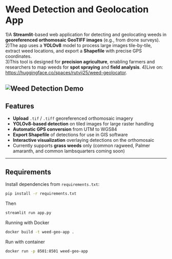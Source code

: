 # Weed Detection and Geolocation App

1)A **Streamlit**-based web application for detecting and geolocating weeds in **georeferenced orthomosaic GeoTIFF images** (e.g., from drone surveys).  
2)The app uses a **YOLOv8** model to process large images tile-by-tile, extract weed locations, and export a **Shapefile** with precise GPS coordinates.  
3)This tool is designed for **precision agriculture**, enabling farmers and researchers to map weeds for **spot spraying** and **field analysis**.
4)Live on: https://huggingface.co/spaces/rutvij25/weed-geolocator.

![Weed Detection Demo](assets/websitevideo.gif)
---

## Features
- **Upload** `.tif` / `.tiff` georeferenced orthomosaic imagery
- **YOLOv8-based detection** on tiled images for large raster handling
- **Automatic GPS conversion** from UTM to WGS84
- **Export Shapefile** of detections for use in GIS software
- **Interactive visualization** overlaying detections on the orthomosaic
- Currently supports **grass weeds** only (common ragweed, Palmer amaranth, and common lambsquarters coming soon)

---

## Requirements
Install dependencies from `requirements.txt`:

```bash
pip install -r requirements.txt
```
Then

```bash
streamlit run app.py
```

Running with Docker
```bash
docker build -t weed-geo-app .
```

Run with container
```bash
docker run -p 8501:8501 weed-geo-app
```


